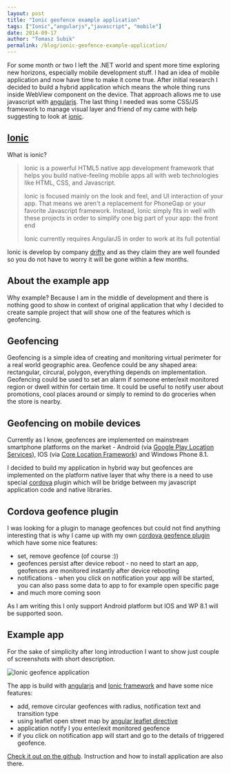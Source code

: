 ```yaml
---
layout: post
title: "Ionic geofence example application"
tags: ["Ionic","angularjs","javascript", "mobile"]
date: 2014-09-17
author: "Tomasz Subik"
permalink: /blog/ionic-geofence-example-application/
---
```


For some month or two I left the .NET world and spent more time exploring new horizons, especially mobile development stuff. I had an idea of mobile application and now have time to make it come true. After initial research I decided to build a hybrid application which means the whole thing runs inside WebView component on the device. That approach allows me to use javascript with [angularjs](https://angularjs.org/). The last thing I needed was some CSS/JS framework to manage visual layer and friend of my came with help suggesting to look at [ionic](http://ionicframework.com/).

<!--more-->

## [Ionic](http://ionicframework.com/)

What is ionic?

> Ionic is a powerful HTML5 native app development framework that helps you build native-feeling mobile apps all with web technologies like HTML, CSS, and Javascript.
>
>Ionic is focused mainly on the look and feel, and UI interaction of your app. That means we aren't a replacement for PhoneGap or your favorite Javascript framework. Instead, Ionic simply fits in well with these projects in order to simplify one big part of your app: the front end
>
>Ionic currently requires AngularJS in order to work at its full potential

Ionic is develop by company [drifty](http://drifty.com/) and as they claim they are well founded so you do not have to worry it will be gone within a few months.

## About the example app

Why example? Because I am in the middle of development and there is nothing good to show in context of original application that why I decided to create sample project that will show one of the features which is geofencing.

## Geofencing

Geofencing is a simple idea of creating and monitoring virtual perimeter for a real world geographic area. Geofence could be any shaped area: rectangular, circural, polygon, everything depends on implementation. Geofencing could be used to set an alarm if someone enter/exit monitored region or dwell within for certain time. It could be useful to notify user about promotions, cool places around or simply to remind to do groceries when the store is nearby.

## Geofencing on mobile devices

Currently as I know, geofences are implemented on mainstream smartphone platforms on the market - Android (via [Google Play Location Services](https://developer.android.com/google/play-services/location.html)), IOS (via [Core Location Framework](https://developer.apple.com/library/ios/documentation/CoreLocation/Reference/CoreLocation_Framework/_index.html)) and Windows Phone 8.1.

I decided to build my application in hybrid way but geofences are implemented on the platform native layer that why there is a need to use special [cordova](http://cordova.apache.org/) plugin which will be bridge between my javascript application code and native libraries.

## Cordova geofence plugin

I was looking for a plugin to manage geofences but could not find anything interesting that is why I came up with my own [cordova geofence plugin](https://github.com/tsubik/cordova-plugin-geofence) which have some nice features:

* set, remove geofence (of course :))
* geofences persist after device reboot - no need to start an app, geofences are monitored instantly after device rebooting
* notifications - when you click on notification your app will be started, you can also pass some data to app to for example open specific page
* and much more coming soon

As I am writing this I only support Android platform but IOS and WP 8.1 will be supported soon.

## Example app

For the sake of simplicity after long introduction I want to show just couple of screenshots with short description.

![Ionic geofence application](https://cloud.githubusercontent.com/assets/1286444/4302807/604c7c5e-3e5e-11e4-87df-99b22abffdc8.jpg)

The app is build with [angularjs](https://angularjs.org/) and [Ionic framework](http://ionicframework.com/) and have some nice features:

*  add, remove circular geofences with radius, notification text and transition type
*  using leaflet open street map by [angular leaflet directive](https://github.com/tombatossals/angular-leaflet-directive)
*  application notify I you enter/exit monitored geofence
*  if you click on notification app will start and go to the details of triggered geofence.

[Check it out on the github](https://github.com/tsubik/ionic-geofence). Instruction and how to install application are also there.
